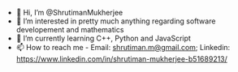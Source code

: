 - 👋 Hi, I’m @ShrutimanMukherjee
- 👀 I’m interested in pretty much anything regarding software developement and mathematics
- 🌱 I’m currently learning C++, Python and JavaScript
- 📫 How to reach me - Email: shrutiman.m@gmail.com; Linkedin: https://www.linkedin.com/in/shrutiman-mukherjee-b51689213/

<!---
ShrutimanMukherjee/ShrutimanMukherjee is a ✨ special ✨ repository because its `README.md` (this file) appears on your GitHub profile.
You can click the Preview link to take a look at your changes.
- 💞️ I’m looking to collaborate on ...
--->
